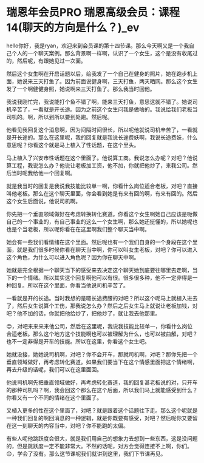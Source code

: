 # 瑞恩年会员PRO 瑞恩高级会员：课程14(聊天的方向是什么？)_ev

hello你好，我是ryan，欢迎来到会员课的第十四节课。那么今天啊又是一个我自己个人的一个聊天案例。那么背景啊一样啊，认识了一个女生，这个是没有收尾过的，然后呢，有跟她见过一次面。

然后这个女生啊在开启话题以后，给我发了一个自己在健身的照片，她在跑步机上面，她说来三天打鱼了。因为前面说健身啊，三天打鱼，两天晒网。那么这个女生发了一个啊健健身照，她说啊来三天打鱼了。那么我当时回他。

我说我刚忙完，我说能打个鱼不错了啊，能来三天打鱼，意思这就不错了。她说司机辛苦了，一看就是开长途。因为之前这个女生问我是做啥的。我说给我们老板当司机的。啊，所以到所以要到处跑。然后呢。

他看见我回复这个消息啊，因为间隔时间很长，所以呢他就说司机辛苦了，一看就是开长途的。那么在这里呢，我的回复就是我说长途费妖啊，我说长途费妖，什么意思呢？你看这个就是马上植入了性话题，在这个里头。

马上植入了兴安市性话题在这个里面了。他说算工商。我说怎么办呢？对吧？他说算工程，我说怎么办？他说让老板加工资，他不加，你就把他炒了，来我公司。然后当时呢我给他一个回复啊。

就是我当时的回复是我说我技能比较单一啊，你看什么岗位适合老板，对吧？直接叫他老板。那么在这个聊天里面，你会看到她是有来有回的啊，有来有回的。然后这个女生后面说，他说司机啊。

你先把一个垂直领域做好在考虑转换转化赛道。你看这个女生啊她自己应该是呃做自己的一个事业的，有自己事业的这么一个女生啊，那么她还挺懂的，所以她呢也也是个当老板，所以呢你看在在这里啊我们整个聊天当中啊。

她会有一些我们看情绪在这个里面。然后呢也有一个我们自身的一个身段在这个里面，就是我们很多时候你看在聊天当中啊，你可以叫女生老板，对吧？你可以进入这个角色，为什么可以进入角色呢？因为你在聊天中啊。

她就是完全根据一个聊天当下的感受来去决定这个聊天她到底要往哪里去走啊，当下的一个情绪。所以其实这个回复啊他可以有很。很多很多种，他不一定非得是一种回复。所以在这个里面，你看当他说司机辛苦了。

一看就是开的长途。当时我想的是嗯长途费腰的对吧？所以这个呢马上就植入进去了，然后女生说算个工伤，那我说怎么办？然后之后女生马上就说让老板加钱，对吧？他不加的话，你就把他给炒了，把他炒了，就让我去他那里。

😊，对吧来来来来他公司，然后在这里呢，我说我技能比较单一，你看什么岗位合适老板。那么这个地方这个技能啊也可以被理解为什么，也可以被曲解，对吧？也不一定非得是开车的技能。所以在这里，你看这个女生吧。

她就没接，她她说司机啊，对吧？你不会开车，那就司机啊，对吧？那你先把一个垂直领域做好，再考虑转化赛道。如果我们要当下在这个情感里面把这个情绪啊，再去升级的话呢，我们可以在这里面回。

他说司机啊先把垂直领域做好，再考虑转化赛道，我的回复甚老板说的对，只开车的那种司机吗？啊，我会回这个那么在这个后面，所以我们马上就能感受到什么？你看又有一个不同的情绪在这个里面了。

又植入更多的性在这个里面了，对吧？就是跟着这个话题往下走。那么这个呢就是一种我们回复的啊回消息的一种逻辑，就是你既要有感受，对吧？然后呢你又要留在这一刻聊天的内容当中，对吧？你不能跑的太偏。

有些人呢他跳跃度会很大，就是我们用自己的想象力去想到一些东西，这是没问题的，但是跳跃度一定不能非常大。不然的话呢，对方会觉得连接不上啊，你们。😊，学会了没有。那么这节课呢我们就讲到这里，我们下节课再见。

